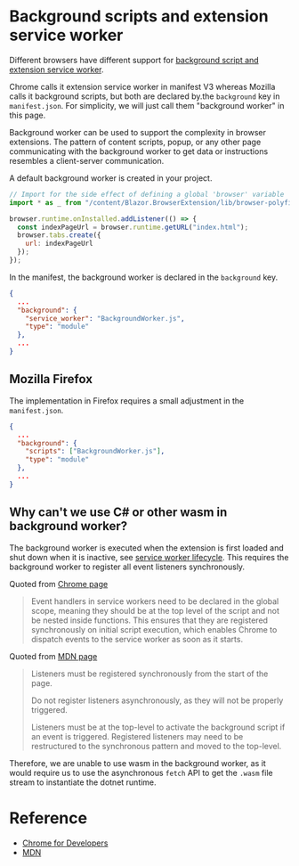 # Background scripts and extension service worker

Different browsers have different support for [background script and extension service worker](https://developer.mozilla.org/en-US/docs/Mozilla/Add-ons/WebExtensions/manifest.json/background#browser_support).

Chrome calls it extension service worker in manifest V3 whereas Mozilla calls it background scripts, but both are declared by.the `background` key in `manifest.json`. For simplicity, we will just call them "background worker" in this page.

Background worker can be used to support the complexity in browser extensions. The pattern of content scripts, popup, or any other page communicating with the background worker to get data or instructions resembles a client-server communication.

A default background worker is created in your project.

```javascript
// Import for the side effect of defining a global 'browser' variable
import * as _ from "/content/Blazor.BrowserExtension/lib/browser-polyfill.min.js";

browser.runtime.onInstalled.addListener(() => {
  const indexPageUrl = browser.runtime.getURL("index.html");
  browser.tabs.create({
    url: indexPageUrl
  });
});
```

In the manifest, the background worker is declared in the `background` key.

```json
{
  ...
  "background": {
    "service_worker": "BackgroundWorker.js",
    "type": "module"
  },
  ...
}
```


## Mozilla Firefox

The implementation in Firefox requires a small adjustment in the `manifest.json`.

```json
{
  ...
  "background": {
    "scripts": ["BackgroundWorker.js"],
    "type": "module"
  },
  ...
}
```

## Why can't we use C# or other wasm in background worker?

The background worker is executed when the extension is first loaded and shut down when it is inactive, see [service worker lifecycle](https://developer.chrome.com/docs/extensions/develop/concepts/service-workers/lifecycle).
This requires the background worker to register all event listeners synchronously. 

Quoted from [Chrome page](https://developer.chrome.com/docs/extensions/develop/concepts/service-workers/events)

> Event handlers in service workers need to be declared in the global scope, meaning they should be at the top level of the script and not be nested inside functions. This ensures that they are registered synchronously on initial script execution, which enables Chrome to dispatch events to the service worker as soon as it starts.

Quoted from [MDN page](https://developer.mozilla.org/en-US/docs/Mozilla/Add-ons/WebExtensions/Background_scripts)

> Listeners must be registered synchronously from the start of the page.
>
> Do not register listeners asynchronously, as they will not be properly triggered.
>
> Listeners must be at the top-level to activate the background script if an event is triggered. Registered listeners may need to be restructured to the synchronous pattern and moved to the top-level.

Therefore, we are unable to use wasm in the background worker, as it would require us to use the asynchronous `fetch` API to get the `.wasm` file stream to instantiate the dotnet runtime.


# Reference

- [Chrome for Developers](https://developer.chrome.com/docs/extensions/develop/concepts/service-workers)
- [MDN](https://developer.mozilla.org/en-US/docs/Mozilla/Add-ons/WebExtensions/Background_scripts)
